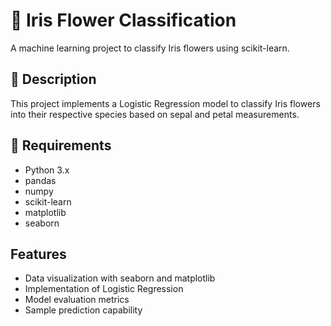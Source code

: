 # 🌸 Iris Flower Classification

A machine learning project to classify Iris flowers using scikit-learn.

## 📝 Description
This project implements a Logistic Regression model to classify Iris flowers into their respective species based on sepal and petal measurements.

## 🔧 Requirements
- Python 3.x
- pandas
- numpy
- scikit-learn
- matplotlib
- seaborn



## Features
- Data visualization with seaborn and matplotlib
- Implementation of Logistic Regression
- Model evaluation metrics
- Sample prediction capability


